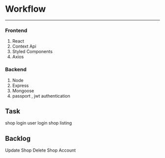 # Workflow
------------


### Frontend
1. React
2. Context Api
3. Styled Components
4. Axios

### Backend
1. Node
2. Express
3. Mongoose
4. passport , jwt authentication



Task
---------------------- 
shop login
user login
shop listing







Backlog
---------------------- 
Update Shop
Delete Shop Account
